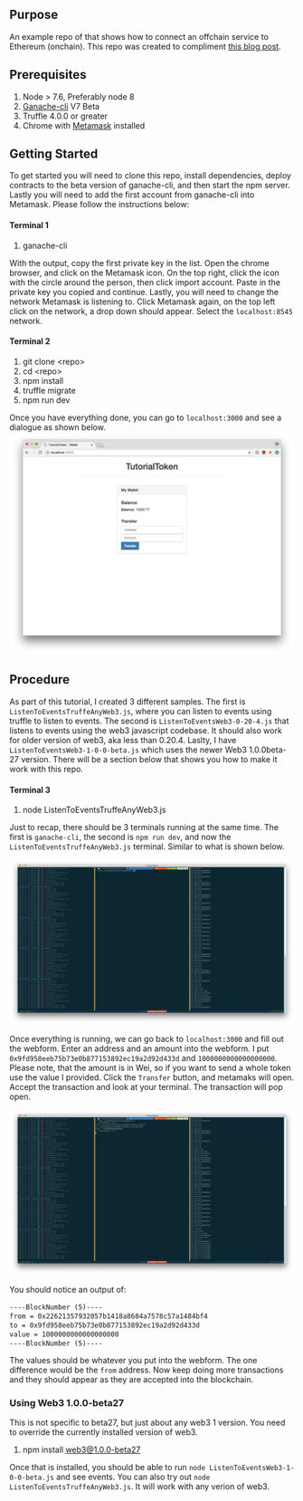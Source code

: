 ## Purpose

An example repo of that shows how to connect an offchain service to Ethereum (onchain). This repo was created to compliment [this blog post]().

## Prerequisites

1. Node > 7.6, Preferably node 8
2. [Ganache-cli](https://github.com/trufflesuite/ganache-cli/releases/tag/v7.0.0-beta.0) V7 Beta
3. Truffle 4.0.0 or greater
4. Chrome with [Metamask](https://metamask.io/) installed

## Getting Started

To get started you will need to clone this repo, install dependencies, deploy contracts to the beta version of ganache-cli, and then start the npm server. Lastly you will need to add the first account from ganache-cli into Metamask.
Please follow the instructions below:

#### Terminal 1
  1. ganache-cli

With the output, copy the first private key in the list. Open the chrome browser, and click on the Metamask icon. On the top right, click the icon with the circle around the person, then click import account. Paste in the private key you copied and continue. Lastly, you will need to change the network Metamask is listening to. Click Metamask again, on the top left click on the network, a drop down should appear. Select the `localhost:8545` network.

#### Terminal 2
  1. git clone \<repo>
  2. cd \<repo>
  3. npm install
  4. truffle migrate
  5. npm run dev

Once you have everything done, you can go to `localhost:3000` and see a dialogue as shown below.
![alt text](imgs/Tutorial_Token_Screen1.png)


## Procedure

As part of this tutorial, I created 3 different samples. The first is `ListenToEventsTruffeAnyWeb3.js`, where you can listen to events using truffle to listen to events. The second is `ListenToEventsWeb3-0-20-4.js` that listens to events using the web3 javascript codebase. It should also work for older version of web3, aka less than 0.20.4. Laslty, I have `ListenToEventsWeb3-1-0-0-beta.js` which uses the newer Web3 1.0.0beta-27 version. There will be a section below that shows you how to make it work with this repo.

#### Terminal 3
1. node ListenToEventsTruffeAnyWeb3.js

Just to recap, there should be 3 terminals running at the same time. The first is `ganache-cli`, the second is `npm run dev`, and now the `ListenToEventsTruffeAnyWeb3.js` terminal. Similar to what is shown below.

![Terminals](imgs/terminal_setup.png)


Once everything is running, we can go back to `localhost:3000` and fill out the webform. Enter an address and an amount into the webform. I put `0x9fd958eeb75b73e0b877153892ec19a2d92d433d` and `1000000000000000000`. Please note, that the amount is in Wei, so if you want to send a whole token use the value I provided. Click the `Transfer` button, and metamaks will open. Accept the transaction and look at your terminal. The transaction will pop open.


![Terminals](imgs/terminal_one_tx.png)

You should notice an output of:

```
----BlockNumber (5)----
from = 0x22621357932057b1418a8684a7578c57a1484bf4
to = 0x9fd958eeb75b73e0b877153892ec19a2d92d433d
value = 1000000000000000000
----BlockNumber (5)----
```

The values should be whatever you put into the webform. The one difference would be the `from` address. Now keep doing more transactions and they should appear as they are accepted into the blockchain.



### Using Web3 1.0.0-beta27

This is not specific to beta27, but just about any web3 1 version. You need to override the currently installed version of web3.

1. npm install web3@1.0.0-beta27

Once that is installed, you should be able to run `node ListenToEventsWeb3-1-0-0-beta.js` and see events. You can also try out `node ListenToEventsTruffeAnyWeb3.js`. It will work with any verion of web3.